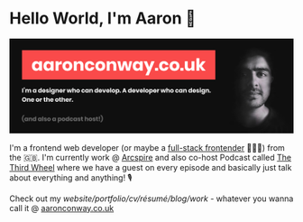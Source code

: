# Hello World, I'm Aaron 👋

![aaronconway.co.uk - I'm a designer who can develop. A developer who can design. One or the other.](https://raw.githubusercontent.com/aaronconway7/aaronconway7/master/github-header.jpg)

I'm a frontend web developer (or maybe a [full-stack frontender](https://youtu.be/lFOfQsi5ye0) 🤷🏼‍♂️) from the 🇬🇧. I'm currently work @ [Arcspire](https://arcspire.io/) and also co-host Podcast called [The Third Wheel](http://thethirdwheel.fm) where we have a guest on every episode and basically just talk about everything and anything! 🎙️ 

Check out my *website/portfolio/cv/résumé/blog/work* - whatever you wanna call it @ [aaronconway.co.uk](https://aaronconway.co.uk)